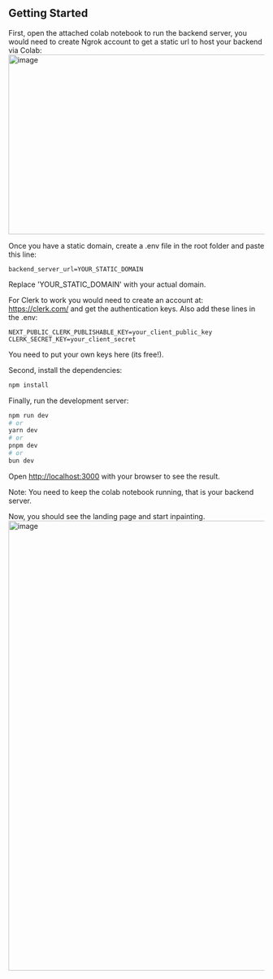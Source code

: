 ## Getting Started

First, open the attached colab notebook to run the backend server, you would need to create Ngrok account to get a static url to host your backend via Colab:
<img width="1088" height="354" alt="image" src="https://github.com/user-attachments/assets/c948be17-e2c4-48bc-b189-2b10f48abc54" />

Once you have a static domain, create a .env file in the root folder and paste this line:
```
backend_server_url=YOUR_STATIC_DOMAIN
```
Replace 'YOUR_STATIC_DOMAIN' with your actual domain.

For Clerk to work you would need to create an account at: https://clerk.com/ and get the authentication keys.
Also add these lines in the .env:
```
NEXT_PUBLIC_CLERK_PUBLISHABLE_KEY=your_client_public_key
CLERK_SECRET_KEY=your_client_secret
```
You need to put your own keys here (its free!).

Second, install the dependencies:
```bash
npm install
```

Finally, run the development server:

```bash
npm run dev
# or
yarn dev
# or
pnpm dev
# or
bun dev
```

Open [http://localhost:3000](http://localhost:3000) with your browser to see the result.

Note: You need to keep the colab notebook running, that is your backend server.

Now, you should see the landing page and start inpainting.
<img width="1777" height="886" alt="image" src="https://github.com/user-attachments/assets/ec3154b3-0415-4b97-839c-86b00afb566b" />

